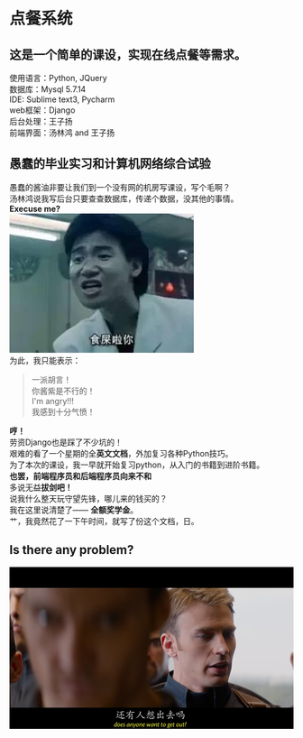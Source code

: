 # 点餐系统 #
## 这是一个简单的课设，实现在线点餐等需求。
使用语言：Python, JQuery  
数据库：Mysql 5.7.14  
IDE: Sublime text3, Pycharm  
web框架：Django  
后台处理：王子扬  
前端界面：汤林鸿 and 王子扬
## 愚蠢的毕业实习和计算机网络综合试验
愚蠢的酱油非要让我们到一个没有网的机房写课设，写个毛啊？  
汤林鸿说我写后台只要查查数据库，传递个数据，没其他的事情。  
**Execuse me?**  
![WORI](yasi.jpeg)  
为此，我只能表示：
>一派胡言！  
>你酱紫是不行的！  
>I'm angry!!!  
>我感到十分气愤！

**哼！**  
劳资Django也是踩了不少坑的！  
艰难的看了一个星期的全**英文文档**，外加复习各种Python技巧。  
为了本次的课设，我一早就开始复习python，从入门的书籍到进阶书籍。  
**也罢，前端程序员和后端程序员向来不和**  
多说无益**拔剑吧！**  
说我什么整天玩守望先锋，哪儿来的钱买的？  
我在这里说清楚了—— **全额奖学金**。  
艹，我竟然花了一下午时间，就写了份这个文档，日。  
## Is there any problem?
![getout](getout.png)